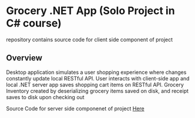 # Grocery .NET App (Solo Project in C# course)

repository contains source code for client side component of project

## Overview
Desktop application simulates a user shopping experience where changes constantly update local RESTful API. User
interacts with client-side app and local .NET server app saves shopping cart items on RESTful API. Grocery
Inventory created by deserializing grocery items saved on disk, and receipt saves to disk upon checking out

Source Code for server side componenet of project [Here](https://github.com/Gregbgarman/Grocery-.net-app-API)
